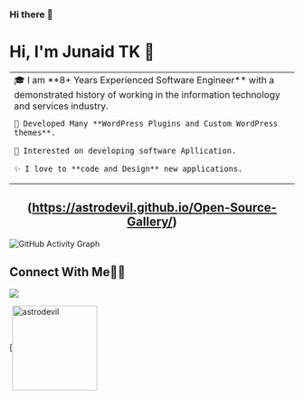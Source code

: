 ### Hi there 👋
# Hi, I'm Junaid TK 👋

<table>
<tr>
  <td valign="center">
    🎓 I am **8+ Years Experienced Software Engineer** with a demonstrated history of working in the information technology and services industry.
    
    🌱 Developed Many **WordPress Plugins and Custom WordPress themes**.
    
    🎯 Interested on developing software Apllication.
    
    ✨ I love to **code and Design** new applications.
    
</td>
</tr>
</table>

### <h2 align="center">(https://astrodevil.github.io/Open-Source-Gallery/)</h2>
![GitHub Activity Graph](https://activity-graph.herokuapp.com/graph?username=junaidtk&theme=dracula&hide_border=true)

## Connect With Me👋🏼

<p align="left">  
<a href="https://www.linkedin.com/in/muhammed-junaid-tk-972087b7/" target="blank"><img src="https://img.icons8.com/color/35/000000/linkedin.png"/></a>


 [<a href="https://stackoverflow.com/users/10418474/junaid-tk" target="blank"><img align="center" src="https://stackoverflow.design/assets/img/logos/so/logo-stackoverflow.svg" alt="astrodevil" width="150px" /></a>
</p>
